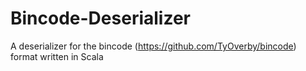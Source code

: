 # Bincode-Deserializer
A deserializer for the bincode (https://github.com/TyOverby/bincode) format written in Scala
